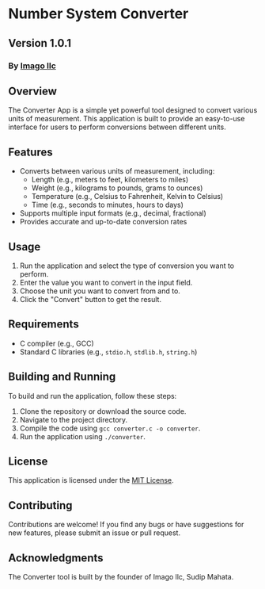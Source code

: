 # Number System Converter
## Version 1.0.1
### By [Imago llc]("https://imagollc.vercel.app/")

**Overview**
------------

The Converter App is a simple yet powerful tool designed to convert various units of measurement. This application is built to provide an easy-to-use interface for users to perform conversions between different units.

**Features**
------------

* Converts between various units of measurement, including:
	+ Length (e.g., meters to feet, kilometers to miles)
	+ Weight (e.g., kilograms to pounds, grams to ounces)
	+ Temperature (e.g., Celsius to Fahrenheit, Kelvin to Celsius)
	+ Time (e.g., seconds to minutes, hours to days)
* Supports multiple input formats (e.g., decimal, fractional)
* Provides accurate and up-to-date conversion rates

**Usage**
---------

1. Run the application and select the type of conversion you want to perform.
2. Enter the value you want to convert in the input field.
3. Choose the unit you want to convert from and to.
4. Click the "Convert" button to get the result.

**Requirements**
---------------

* C compiler (e.g., GCC)
* Standard C libraries (e.g., `stdio.h`, `stdlib.h`, `string.h`)

**Building and Running**
------------------------

To build and run the application, follow these steps:

1. Clone the repository or download the source code.
2. Navigate to the project directory.
3. Compile the code using `gcc converter.c -o converter`.
4. Run the application using `./converter`.

**License**
----------

This application is licensed under the [MIT License](https://opensource.org/licenses/MIT).

**Contributing**
--------------

Contributions are welcome! If you find any bugs or have suggestions for new features, please submit an issue or pull request.

**Acknowledgments**
------------------

The Converter tool is built by the founder of Imago llc, Sudip Mahata.